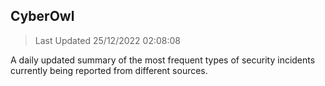 ## CyberOwl 
> Last Updated 25/12/2022 02:08:08 


A daily updated summary of the most frequent types of security incidents currently being reported from different sources.

